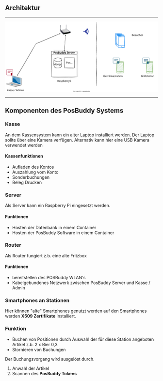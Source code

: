 
## Architektur
* * *

![drawio](https://github.com/PosBuddy/.github/blob/main/profile/drawio?raw=true)

* * *
## Komponenten des PosBuddy Systems

### Kasse
An dem Kassensystem kann ein alter Laptop installiert werden.
Der Laptop sollte über eine Kamera verfügen. 
Alternativ kann hier eine USB Kamera verwendet werden

#### Kassenfunktionen
- Aufladen des Kontos
- Auszahlung vom Konto
- Sonderbuchungen
- Beleg Drucken

### Server
Als Server kann ein Raspberry Pi eingesetzt werden.

#### Funktionen
- Hosten der Datenbank in einem Container
- Hosten der PosBuddy Software in einem Container

### Router
Als Router fungiert z.b. eine alte Fritzbox

#### Funktionen
- bereitstellen des POSBuddy WLAN's
- Kabelgebundenes Netzwerk zwischen PosBuddy Server und Kasse / Admin

### Smartphones an Stationen
Hier können "alte" Smartphones genutzt werden
auf den Smartphones werden **X509 Zertifikate** installiert.

### Funktion
- Buchen von Positionen durch Auswahl der für diese Station angeboten Artikel
z.b. 2 x Bier 0,3
- Stornieren von Buchungen

Der Buchungsvorgang wird ausgelöst durch.
1. Anwahl der Artikel
2. Scannen des **PosBuddy Tokens**
